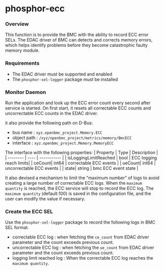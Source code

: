 # phosphor-ecc

### Overview

This function is to provide the BMC with the ability to record ECC error SELs.
The EDAC driver of BMC can detects and corrects memory errors, which helps
identify problems before they become catastrophic faulty memory module.

### Requirements

* The EDAC driver must be supported and enabled
* The `phosphor-sel-logger` package must be installed

### Monitor Daemon

Run the application and look up the ECC error count every second after service
is started. On first start, it resets all correctable ECC counts and
uncorrectable ECC counts in the EDAC driver.

it also provide the following path on D-Bus:

* bus name    : `xyz.openbmc_project.Memory.ECC`
* object path : `/xyz/openbmc_project/metrics/memory/BmcECC`
* interface   : `xyz.openbmc_project.Memory.MemoryECC`

The interface with the following properties:
| Property | Type | Description |
| -------- | ---- | ----------- |
| isLoggingLimitReached | bool | ECC logging reach limits|
| ceCount| int64 | correctable ECC events |
| ueCount| int64 | uncorrectable ECC events |
| state| string | bmc ECC event state |

It also devised a mechanism to limit the "maximum number" of logs to avoid
creating a large number of correctable ECC logs. When the `maximum quantity` is
reached, the ECC service will stop to record the ECC log. The `maximum quantity`
(default:100) is saved in the configuration file, and the user can modify the
value if necessary.

### Create the ECC SEL

Use the `phosphor-sel-logger` package to record the following logs in BMC SEL
format.

* correctable ECC log : when fetching the `ce_count` from EDAC driver parameter
  and the count exceeds previous count.
* uncorrectable ECC log : when fetching the `ue_count` from EDAC driver
  parameter and the count exceeds previous count.
* logging limit reached log : When the correctable ECC log reaches the
  `maximum quantity`.